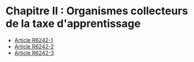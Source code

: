 # Chapitre II : Organismes collecteurs  de la taxe d'apprentissage

* [Article R6242-1](./LEGIARTI000029415728.md)
* [Article R6242-2](./LEGIARTI000029415734.md)
* [Article R6242-3](./LEGIARTI000018523543.md)
